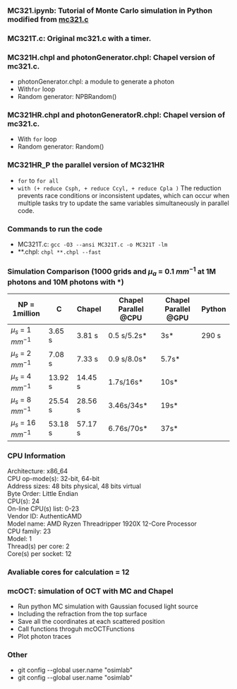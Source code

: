 ### MC321.ipynb: Tutorial of Monte Carlo simulation in Python modified from [mc321.c ](https://omlc.org/news/dec98/mc321/intro.html)
### MC321T.c: Original mc321.c with a timer.

### MC321H.chpl and photonGenerator.chpl: Chapel version of mc321.c.
- photonGenerator.chpl: a module to generate a photon
- With`for` loop
- Random generator: NPBRandom()

### MC321HR.chpl and photonGeneratorR.chpl: Chapel version of mc321.c.
- With `for` loop
- Random generator: Random()

### MC321HR_P the parallel version of MC321HR
- `for` to `for all`
- `with (+ reduce Csph, + reduce Ccyl, + reduce Cpla )` The reduction prevents race conditions or inconsistent updates, which can occur when multiple tasks try to update the same variables simultaneously in parallel code.
### Commands to run the code
- MC321T.c: `gcc -O3 --ansi MC321T.c -o MC321T -lm`
- **.chpl: `chpl **.chpl --fast`
### Simulation Comparison (1000 grids and $\mu_a$ = 0.1 $mm^{-1}$ at 1M photons and 10M photons with *)

| NP = 1million  | C | Chapel|Chapel Parallel @CPU|Chapel Parallel @GPU|Python|
|--------------|-------|-------|------|-------|-------|
|$\mu_s$ = 1 $mm^{-1}$|3.65 s|3.81 s|0.5 s/5.2s*|3s*|290 s|
|$\mu_s$ = 2 $mm^{-1}$|7.08 s|7.33 s|0.9 s/8.0s*|5.7s*|
|$\mu_s$ = 4 $mm^{-1}$|13.92 s|14.45 s|1.7s/16s*|10s*|
|$\mu_s$ = 8 $mm^{-1}$|25.54 s|28.56 s|3.46s/34s*|19s*|
|$\mu_s$ = 16 $mm^{-1}$|53.18 s|57.17 s|6.76s/70s*|37s*|

### CPU Information
Architecture:            x86_64 <br>
  CPU op-mode(s):        32-bit, 64-bit<br>
  Address sizes:         48 bits physical, 48 bits virtual<br>
  Byte Order:            Little Endian<br>
CPU(s):                  24<br>
  On-line CPU(s) list:   0-23<br>
Vendor ID:               AuthenticAMD<br>
  Model name:            AMD Ryzen Threadripper 1920X 12-Core Processor<br>
    CPU family:          23<br>
    Model:               1<br>
    Thread(s) per core:  2<br>
    Core(s) per socket:  12<br>

### Avaliable cores for calculation = 12

### mcOCT: simulation of OCT with MC and Chapel
- Run python MC simulation with Gaussian focused light source 
- Including the refraction from the top surface 
- Save all the coordinates at each scattered position 
- Call functions throguh mcOCTFunctions
- Plot photon traces


 ### Other
 - git config --global user.name "osimlab"
 - git config --global user.name "osimlab"
